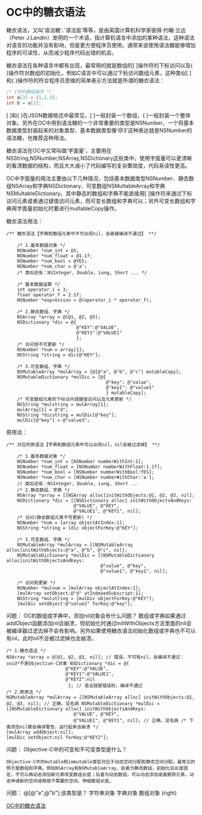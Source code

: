 # OC中的糖衣语法
糖衣语法，又叫’语法糖‘、’语法盐‘等等，是由英国计算机科学家彼得·约翰·兰达（Peter J.Landin）发明的一个术语，指计算机语言中添加的某种语法，这种语法对语言的功能并没有影响，但是更方便程序员使用。通常来说使用语法糖能够增加程序的可读性，从而减少程序代码出错的机会。

糖衣语法在各种语言中都有出现，最常用的就是数组的[ ]操作符的下标访问以及{ }操作符对数组的初始化，例如C语言中可以通过下标访问数组元素，这种类似[ ]和{ }操作符的符合程序员思维的简单表示方法就是所谓的糖衣语法：

```C
/* C中的数组操作 */
int a[3] = {1,2,3};
int b = a[2];
```

[ ]和{ }在JSON数据格式中最常见，[ ]一般封装一个数组，{ }一般封装一个整体对象。另外在OC中用到语法糖的一个非常重要的类型是NSNumber，一个将基本数据类型封装起来的对象类型，基本数据类型像‘@3’这种表达就是NSNumber的语法糖，也推荐这种用法。

糖衣语法在OC中又常叫做‘字面量’，主要用在NSString,NSNumber,NSArray,NSDictionary这些类中，使用字面量可以更清晰的看清数据的结构，而且大大减小了代码编写的复杂繁琐度，代码易读性更高。

OC中字面量的用法主要由以下几种情况，包括基本数据类型NSNumber、静态数组NSArray和字典NSDictionary、可变数组NSMultableArray和字典NSMultableDictionary。其中静态的数组和字典不能直接用[ ]操作符来通过下标访问元素或者通过键值访问元素，而可变长数组和字典可以；另外可变长数组和字典用字面量初始化时要进行multableCopy操作。

糖衣语法用法：

```objc
/** 糖衣语法【字典和数组元素中不可出现nil，会直接编译不通过】 **/
    
    /* 1.基本数据对象 */
    NSNumber *num_int = @1;
    NSNumber *num_float = @1.1f;
    NSNumber *num_bool = @YES;
    NSNumber *num_char = @'a';
    /* 类似还有：NSInteger, Double, Long, Short ... */
    
    /* 基本数据运算 */
    int operator_i = 3;
    float operator_f = 2.1f;
    NSNumber *expression = @(operator_i * operator_f);
    
    /* 2.静态数组、字典 */
    NSArray *array = @[@1, @2, @3];
    NSDictionary *dic = @{
                          @"KEY":@"VALUE",
                          @"KEY1":@"VALUE1"
                          };
    /* 访问但不可更新 */
    NSNumber *num = array[1];
    NSString *string = dic[@"KEY"];
    
    /* 3.可变数组、字典 */
    NSMutableArray *mulArray = [@[@"a", @"b", @"c"] mutableCopy];
    NSMutableDictionary *mulDic = [@{
                                     @"key": @"value",
                                     @"key1": @"value1"
                                     } mutableCopy];
    /* 可变数组元素的下标访问或键值访问以及元素更新 */
    NSString *mulstring = mulArray[1];
    mulArray[1] = @"d";
    NSString *dicstring = mulDic[@"key"];
    mulDic[@"key"] = @"value3";
```

原用法：

```objc
/** 对应的原语法【字典和数组元素中可以出现nil，nil会被过滤掉】 **/
    
    /* 1.基本数据对象 */
    NSNumber *num_int = [NSNumber numberWithInt:1];
    NSNumber *num_float = [NSNumber numberWithFloat:1.1f];
    NSNumber *num_bool = [NSNumber numberWithBool:YES];
    NSNumber *num_char = [NSNumber numberWithChar:'a'];
    // 类似还有：NSInteger, Double, Long, Short ...     
    /* 2.静态数组、字典 */
    NSArray *array = [[NSArray alloc]initWithObjects:@1, @2, @3, nil];
    NSDictionary *dic = [[NSDictionary alloc] initWithObjectsAndKeys:
                         @"VALUE", @"KEY",
                         @"VALUE1", @"KEY1", nil];
    /* 访问(静态数组元素不可更新) */
    NSNumber *num = [array objectAtIndex:1];
    NSString *string = [dic objectForKey:@"KEY"];
    
    /* 3.可变数组、字典 */
    NSMutableArray *mulArray = [[NSMutableArray alloc]initWithObjects:@"a", @"b", @"c", nil];
    NSMutableDictionary *mulDic = [[NSMutableDictionary alloc]initWithObjectsAndKeys:
                                   @"value", @"key",
                                   @"value1", @"key1", nil];
    
    /* 访问和更新 */
    NSNumber *mulnum = [mulArray objectAtIndex:1];
    [mulArray setObject:@"d" atIndexedSubscript:1];
    NSString *mulstring = [mulDic objectForKey:@"KEY"];
    [mulDic setObject:@"value2" forKey:@"key"];
```

问题： OC的数组或字典中，添加nil对象会有什么问题？
数组或字典如果通过addObject函数添加nil会崩溃，但初始化时通过initWithObjects方法里面的nil会被编译器过滤去掉不会有影响。另外如果使用糖衣语法初始化数组或字典也不可以有nil，此时nil不会被过滤掉也会崩溃。

```objc
/* 1.糖衣语法 */
NSArray *array = @[@1, @2, @3, nil]; // 错误，不可有nil，会编译不通过：void*不是Objective-C对象 NSDictionary *dic = @{
                      @"KEY":@"VALUE",
                      @"KEY1":@"VALUE1",
                      @"KEY2":nil
                       }; // 语法就是错误的，编译不通过                        
/* 2.原用法 */
NSMutableArray *mulArray = [[NSMutableArray alloc] initWithObjects:@1, @2, @3, nil]; // 正确，没毛病 NSMutableDictionary *mulDic = [[NSMutableDictionary alloc] initWithObjectsAndKeys:
                         @"VALUE", @"KEY",
                         @"VALUE1", @"KEY1", nil]; // 正确，没毛病 /* 下面添加nil都会编译警告，运行起来会崩溃 */
[mulArray addObject:nil];
[mulDic setObject:nil forKey:@"KEY2"];
```

问题： Objective-C中的可变和不可变类型是什么？

```
Objective-C中的mutable和immutable类型对应于动态空间分配和静态空间分配。最常见的例子是数组和字典。例如NSArray和NSMutableArray，前者为静态数组，初始化后长度固定，不可以再动态添加新元素改变数组长度；后者为动态数组，可以动态添加或者删除元素，动态申请新的空间或释放不需要的空间，伸缩数组长度。
```

问题： @[@"a",@"b"];该类型是？ 字符串对象 字典对象 数组对象 (right)

[OC中的糖衣语法](https://www.jianshu.com/p/0f0f63739807)